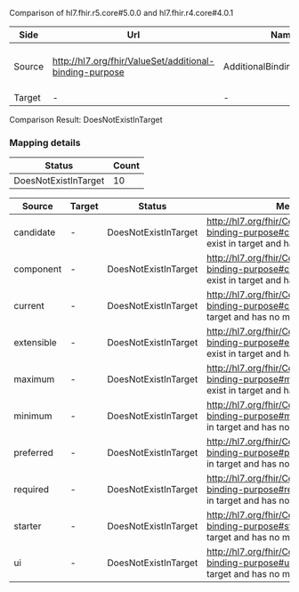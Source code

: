 Comparison of hl7.fhir.r5.core#5.0.0 and hl7.fhir.r4.core#4.0.1

| Side | Url | Name | Title | Description |
| --- | --- | --- | --- | --- |
| Source | http://hl7.org/fhir/ValueSet/additional-binding-purpose | AdditionalBindingPurposeVS | Additional Binding Purpose ValueSet | Additional Binding Purpose |
| Target | - | - | - | - |


Comparison Result: DoesNotExistInTarget


### Mapping details

| Status | Count |
| ------ | ----- |
DoesNotExistInTarget | 10 |


| Source | Target | Status | Message |
| ------ | ------ | ------ | ------- |
| candidate | - | DoesNotExistInTarget | http://hl7.org/fhir/CodeSystem/additional-binding-purpose#candidate does not exist in target and has no mapping |
| component | - | DoesNotExistInTarget | http://hl7.org/fhir/CodeSystem/additional-binding-purpose#component does not exist in target and has no mapping |
| current | - | DoesNotExistInTarget | http://hl7.org/fhir/CodeSystem/additional-binding-purpose#current does not exist in target and has no mapping |
| extensible | - | DoesNotExistInTarget | http://hl7.org/fhir/CodeSystem/additional-binding-purpose#extensible does not exist in target and has no mapping |
| maximum | - | DoesNotExistInTarget | http://hl7.org/fhir/CodeSystem/additional-binding-purpose#maximum does not exist in target and has no mapping |
| minimum | - | DoesNotExistInTarget | http://hl7.org/fhir/CodeSystem/additional-binding-purpose#minimum does not exist in target and has no mapping |
| preferred | - | DoesNotExistInTarget | http://hl7.org/fhir/CodeSystem/additional-binding-purpose#preferred does not exist in target and has no mapping |
| required | - | DoesNotExistInTarget | http://hl7.org/fhir/CodeSystem/additional-binding-purpose#required does not exist in target and has no mapping |
| starter | - | DoesNotExistInTarget | http://hl7.org/fhir/CodeSystem/additional-binding-purpose#starter does not exist in target and has no mapping |
| ui | - | DoesNotExistInTarget | http://hl7.org/fhir/CodeSystem/additional-binding-purpose#ui does not exist in target and has no mapping |

